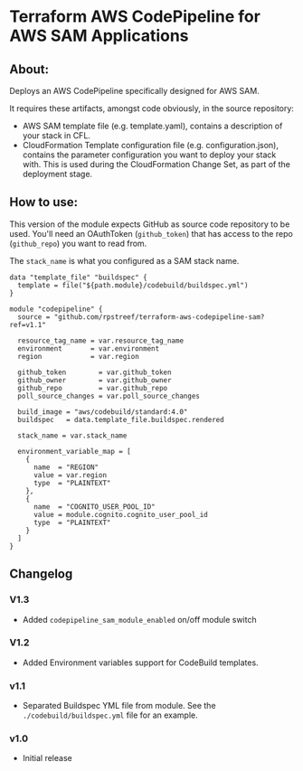 # Terraform AWS CodePipeline for AWS SAM Applications

## About:

Deploys an AWS CodePipeline specifically designed for AWS SAM.

It requires these artifacts, amongst code obviously, in the source repository:
- AWS SAM template file (e.g. template.yaml), contains a description of your stack in CFL.
- CloudFormation Template configuration file (e.g. configuration.json), contains the parameter configuration you want to deploy your stack with. This is used during the CloudFormation Change Set, as part of the deployment stage.

## How to use:

This version of the module expects GitHub as source code repository to be used. You'll need an OAuthToken (``github_token``)  that has access to the repo (``github_repo``) you want to read from.

The ``stack_name`` is what you configured as a SAM stack name.

```hcl
data "template_file" "buildspec" {
  template = file("${path.module}/codebuild/buildspec.yml")
}

module "codepipeline" {
  source = "github.com/rpstreef/terraform-aws-codepipeline-sam?ref=v1.1"

  resource_tag_name = var.resource_tag_name
  environment       = var.environment
  region            = var.region

  github_token        = var.github_token
  github_owner        = var.github_owner
  github_repo         = var.github_repo
  poll_source_changes = var.poll_source_changes

  build_image = "aws/codebuild/standard:4.0"
  buildspec   = data.template_file.buildspec.rendered

  stack_name = var.stack_name

  environment_variable_map = [
    {
      name  = "REGION"
      value = var.region
      type  = "PLAINTEXT"
    },
    {
      name  = "COGNITO_USER_POOL_ID"
      value = module.cognito.cognito_user_pool_id
      type  = "PLAINTEXT"
    }
  ]
}
```

## Changelog

### V1.3
- Added ``codepipeline_sam_module_enabled`` on/off module switch

### V1.2
 - Added Environment variables support for CodeBuild templates.

### v1.1
 - Separated Buildspec YML file from module. See the ``./codebuild/buildspec.yml`` file for an example.

### v1.0
 - Initial release